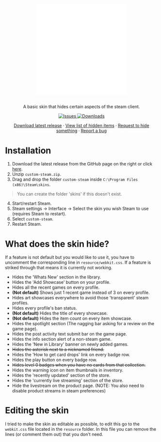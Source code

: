 <p align="center">
 <img width="300px" src="./images/repo-logo.png" align="center" alt="repo logo" />
 <h2 align="center"></h2>
 <p align="center">A basic skin that hides certain aspects of the steam client.</p>
</p>

<p align="center">
    <a href="https://github.com/axelderoeck/custom-steam/issues">
      <img alt="Issues" src="https://img.shields.io/github/issues/axelderoeck/custom-steam" />
    </a>
    <a href="https://github.com/axelderoeck/custom-steam/releases/latest">
      <img alt="Downloads" src="https://img.shields.io/github/downloads/axelderoeck/custom-steam/total" />
    </a>
</p>

<p align="center">
    <a href="https://github.com/axelderoeck/custom-steam/releases/latest">Download latest release</a>
    ·
    <a href="#what-does-the-skin-hide">View list of hidden items</a>
    ·
    <a href="https://github.com/axelderoeck/custom-steam/issues/new/choose">Request to hide something</a>
    ·
    <a href="https://github.com/axelderoeck/custom-steam/issues/new/choose">Report a bug</a>
</p>

# Installation
1. Download the latest release from the GitHub page on the right or click <a href="https://github.com/axelderoeck/custom-steam/releases/latest">here</a>.
2. Unzip ```custom-steam.zip```.
3. Drag and drop the folder ```custom-steam``` inside ```C:\Program Files (x86)\Steam\skins```.

> You can create the folder 'skins' if this doesn't exist.

4. Start/restart Steam.
5. Steam settings -> Interface -> Select the skin you wish Steam to use (requires Steam to restart). 
6. Select ```custom-steam```.
7. Restart Steam.

# What does the skin hide?
If a feature is not default but you would like to use it, you have to uncomment the corresponding line in ```resource/webkit.css```.
If a feature is striked through that means it is currently not working.

- Hides the 'Whats New' section in the library.
- Hides the 'Add Showcase' button on your profile.
- Hides all the recent games on every profile.
- **(Not default)** Shows just 1 recent game instead of 3 on every profile.
- Hides art showcases everywhere to avoid those 'transparent' steam profiles.
- Hides every profile's ban status.
- **(Not default)** Hides the title of every showcase.
- **(Not default)** Hides the item count on every item showcase.
- Hides the spotlight section (The nagging bar asking for a review on the game page).
- Hides the post activity text submit bar on the game page.
- Hides the info section alert of a non-steam game.
- Hides the 'New in Library' banner on newly added games.
- ~~Hides the asterisk next to a nicknamed friend.~~
- Hides the 'How to get card drops' link on every badge row.
- Hides the play button on every badge row.
- ~~Hides level 0 badges when you have no cards from that collection.~~
- Hides the warning icon on item thumbnails in inventory.
- Hides the 'recently updated' section of the store.
- Hides the 'currently live streaming' section of the store.
- Hide the livestream on the product page. (NOTE: You also need to disable product streams in steam preferences)

# Editing the skin
I tried to make the skin as editable as possible, to edit this go to the ```webkit.css``` file located in the ```resource``` folder.
In this file you can remove the lines (or comment them out) that you don't need.
